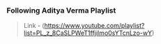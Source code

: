 ### Following Aditya Verma Playlist
> Link - (https://www.youtube.com/playlist?list=PL_z_8CaSLPWeT1ffjiImo0sYTcnLzo-wY)
